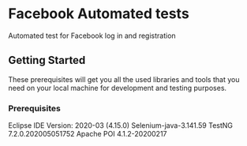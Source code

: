 # Facebook Automated tests

Automated test for Facebook log in and registration 

## Getting Started

These prerequisites will get you all the used libraries and tools that you need on your local machine for development and testing purposes.

### Prerequisites

Eclipse IDE Version: 2020-03 (4.15.0)
Selenium-java-3.141.59
TestNG 7.2.0.202005051752
Apache POI 4.1.2-20200217
